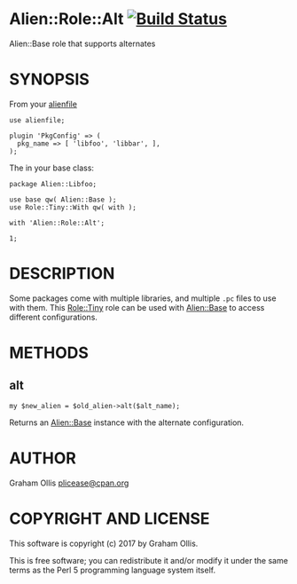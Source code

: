 # Alien::Role::Alt [![Build Status](https://secure.travis-ci.org/plicease/Alien-Role-Alt.png)](http://travis-ci.org/plicease/Alien-Role-Alt)

Alien::Base role that supports alternates

# SYNOPSIS

From your [alienfile](https://metacpan.org/pod/alienfile)

    use alienfile;
    
    plugin 'PkgConfig' => (
      pkg_name => [ 'libfoo', 'libbar', ],
    );

The in your base class:

    package Alien::Libfoo;
    
    use base qw( Alien::Base );
    use Role::Tiny::With qw( with );
    
    with 'Alien::Role::Alt';
    
    1;

# DESCRIPTION

Some packages come with multiple libraries, and multiple `.pc` files to
use with them.  This [Role::Tiny](https://metacpan.org/pod/Role::Tiny) role can be used with [Alien::Base](https://metacpan.org/pod/Alien::Base)
to access different configurations.

# METHODS

## alt

    my $new_alien = $old_alien->alt($alt_name);

Returns an [Alien::Base](https://metacpan.org/pod/Alien::Base) instance with the alternate configuration.

# AUTHOR

Graham Ollis <plicease@cpan.org>

# COPYRIGHT AND LICENSE

This software is copyright (c) 2017 by Graham Ollis.

This is free software; you can redistribute it and/or modify it under
the same terms as the Perl 5 programming language system itself.
